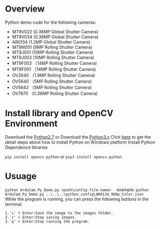 # Overview

Python demo code for the following cameras:

- MT9V022 (0.36MP Global Shutter Camera)
- MT9V034 (0.36MP Global Shutter Camera)
- AR0134 (1.2MP Global Shutter Camera)
- MT9N001 (9MP Rolling Shutter Camera)
- MT9J001 (10MP Rolling Shutter Camera)
- MT9J003 (10MP Rolling Shutter Camera)
- MT9F002 （14MP Rolling Shutter Camera)
- MT9F001 （14MP Rolling Shutter Camera)
- OV2640 （1.9MP Rolling Shutter Camera)
- OV5640 （5MP Rolling Shutter Camera)
- OV5642 （5MP Rolling Shutter Camera)
- OV7675 （0.36MP Rolling Shutter Camera)

# Install library and OpenCV Environment

Download the [Python2.7](https://www.python.org/ftp/python/2.7.15/python-2.7.15.amd64.msi) or Download the [Python3.x](https://www.python.org/downloads/windows/) 
Click [here](https://github.com/ArduCAM/ArduCAM_USB_Camera_Shield/blob/master/Data/How%20to%20install%20Python%20on%20Windows.pdf) to get the detail steps about how to install Python on Windows platform
Install Python Dependence libraries 

`pip install opencv-python` or `pip3 install opencv-python`

# Usuage

`python ArduCam_Py_Demo.py <path\config-file-name>	`
example: `python ArduCam_Py_Demo.py ..\..\..\python_config\AR0134_960p_Color.json`	
While the program is running, you can press the following buttons in the terminal:	

    1.'s' + Enter:Save the image to the images folder.	
    2.'c' + Enter:Stop saving images.	
    3.'q' + Enter:Stop running the program.	
